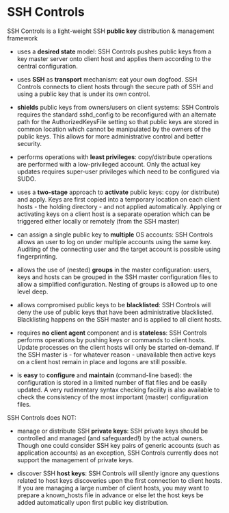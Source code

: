 # SSH Controls
SSH Controls is a light-weight SSH **public key** distribution & management framework

* uses a **desired state** model: SSH Controls pushes public keys from a key master server onto client host and applies them according to the central configuration.

* uses **SSH** as **transport** mechanism: eat your own dogfood. SSH Controls connects to client hosts through the secure path of SSH and using a public key that is under its own control.

* **shields** public keys from owners/users on client systems: SSH Controls requires the standard sshd_config to be reconfigured with an alternate path for the AuthorizedKeysFile setting so that public keys are stored in common location which cannot be manipulated by the owners of the public keys. This allows for more administrative control and better security. 

* performs operations with **least privileges**: copy/distribute operations are performed with a low-privileged account. Only the actual key updates requires super-user privileges which need to be configured via SUDO.

* uses a **two-stage** approach to **activate** public keys: copy (or distribute) and apply. Keys are first copied into a temporary location on each client hosts - the holding directory - and not applied automatically. Applying or activating keys on a client host is a separate operation which can be triggered either locally or remotely (from the SSH master)

* can assign a single public key to **multiple** OS accounts: SSH Controls allows an user to log on under multiple accounts using the same key. Auditing of the connecting user and the target account is possible using fingerprinting.

* allows the use of (nested) **groups** in the master configuration: users, keys and hosts can be grouped in the SSH master configuration files to allow a simplified configuration. Nesting of groups is allowed up to one level deep.

* allows compromised public keys to be **blacklisted**: SSH Controls will deny the use of public keys that have been administrative blacklisted. Blacklisting happens on the SSH master and is applied to all client hosts.

* requires **no client agent** component and is **stateless**: SSH Controls performs operations by pushing keys or commands to client hosts. Update processes on the client hosts will only be started on-demand. If the SSH master is - for whatever reason - unavailable then active keys on a client host remain in place and logons are still possible.

* is **easy** to **configure** and **maintain** (command-line based): the configuration is stored in a limited number of flat files and be easily updated. A very rudimentary syntax checking facility is also available to check the consistency of the most important (master) configuration files.


SSH Controls does NOT:

* manage or distribute SSH **private keys**: SSH private keys should be controlled and managed (and safeguarded!) by the actual owners. Though one could consider SSH key pairs of generic accounts (such as application accounts) as an exception, SSH Controls currently does not support the management of private keys.

* discover SSH **host keys**: SSH Controls will silently ignore any questions related to host keys discoveries upon the first connection to client hosts. If you are managing a large number of client hosts, you may want to prepare a known_hosts file in advance or else let the host keys be added automatically upon first public key distribution.
